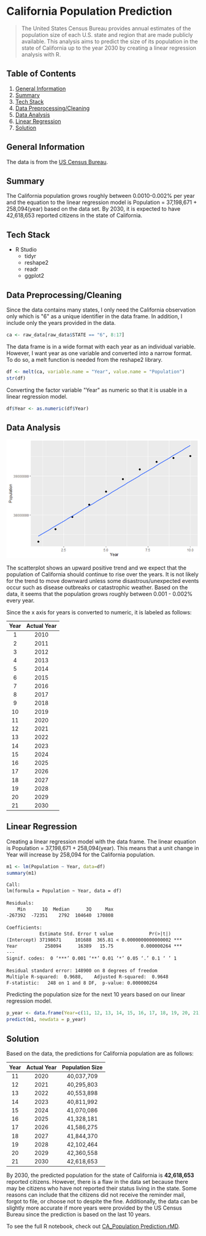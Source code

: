 # California Population Prediction
> The United States Census Bureau provides annual estimates of the population size of each U.S. state and region that are made publicly available. This analysis aims to predict the size of its population in the state of California up to the year 2030 by creating a linear regression analysis with R.

Table of Contents
---
1. [General Information](#general-information)
2. [Summary](#summary)
3. [Tech Stack](#tech-stack)
4. [Data Preprocessing/Cleaning](#data-preprocessingcleaning)
6. [Data Analysis](#data-analysis)
7. [Linear Regression](#linear-regression)
8. [Solution](#solution)

<a name="https://github.com/sangtvo/California-Population-Prediction#general-information"/>
<a name="https://github.com/sangtvo/California-Population-Prediction#summary"/>
<a name="https://github.com/sangtvo/California-Population-Prediction#tech-stack"/>
<a name="https://github.com/sangtvo/California-Population-Prediction#data-preprocessingcleaning"/>
<a name="https://github.com/sangtvo/California-Population-Prediction#data-analysis"/>
<a name="https://github.com/sangtvo/California-Population-Prediction#linear-regression"/>
<a name="https://github.com/sangtvo/California-Population-Prediction#solution"/>

General Information
---
The data is from the [US Census Bureau](https://www.census.gov/programs-surveys/popest.html).

Summary
---
The California population grows roughly between 0.0010-0.002% per year and the equation to the linear regression model is Population = 37,198,671 + 258,094(year) based on the data set. By 2030, it is expected to have 42,618,653 reported citizens in the state of California.

Tech Stack
---
* R Studio
    * tidyr
    * reshape2
    * readr
    * ggplot2

Data Preprocessing/Cleaning
---
Since the data contains many states, I only need the California observation only which is "6" as a unique identifier in the data frame. In addition, I include only the years provided in the data.
```r
ca <- raw_data[raw_data$STATE == "6", 8:17]
```

The data frame is in a wide format with each year as an individual variable. However, I want year as one variable and converted into a narrow format. To do so, a melt function is needed from the reshape2 library.

```r
df <- melt(ca, variable.name = "Year", value.name = "Population")
str(df)
```

Converting the factor variable "Year" as numeric so that it is usable in a linear regression model.
```r
df$Year <- as.numeric(df$Year)
```

Data Analysis
---
![Scatterplot](https://github.com/sangtvo/California-Population-Prediction/blob/main/images/LRmodel.PNG?raw=true)

The scatterplot shows an upward positive trend and we expect that the population of California should continue to rise over the years. It is not likely for the trend to move downward unless some disastrous/unexpected events occur such as disease outbreaks or catastrophic weather. Based on the data, it seems that the population grows roughly between 0.001 - 0.002% every year. 

Since the x axis for years is converted to numeric, it is labeled as follows:

Year | Actual Year
:-------------------------:|:-------------------------:
1 | 2010
2 | 2011
3 | 2012
4 | 2013
5 | 2014
6 | 2015
7 | 2016
8 | 2017
9 | 2018
10 | 2019
11 | 2020
12 | 2021
13 | 2022
14 | 2023
15 | 2024
16 | 2025
17 | 2026
18 | 2027
19 | 2028
20 | 2029
21 | 2030

Linear Regression
---
Creating a linear regression model with the data frame. The linear equation is Population = 37,198,671 + 258,094(year). This means that a unit change in Year will increase by 258,094 for the California population.
```r
m1 <- lm(Population ~ Year, data=df)
summary(m1)
```

```
Call:
lm(formula = Population ~ Year, data = df)

Residuals:
    Min      1Q  Median      3Q     Max 
-267392  -72351    2792  104640  170808 

Coefficients:
            Estimate Std. Error t value             Pr(>|t|)    
(Intercept) 37198671     101688  365.81 < 0.0000000000000002 ***
Year          258094      16389   15.75          0.000000264 ***
---
Signif. codes:  0 ‘***’ 0.001 ‘**’ 0.01 ‘*’ 0.05 ‘.’ 0.1 ‘ ’ 1

Residual standard error: 148900 on 8 degrees of freedom
Multiple R-squared:  0.9688,	Adjusted R-squared:  0.9648 
F-statistic:   248 on 1 and 8 DF,  p-value: 0.000000264
```

Predicting the population size for the next 10 years based on our linear regression model.
```r
p_year <- data.frame(Year=c(11, 12, 13, 14, 15, 16, 17, 18, 19, 20, 21))
predict(m1, newdata = p_year)
```

Solution
---
Based on the data, the predictions for California population are as follows:

Year | Actual Year | Population Size
:-------------------------:|:-------------------------:|:-------------------------:
11 | 2020 | 40,037,709
12 | 2021 | 40,295,803
13 | 2022 | 40,553,898
14 | 2023 | 40,811,992 
15 | 2024 | 41,070,086 
16 | 2025 | 41,328,181 
17 | 2026 | 41,586,275 
18 | 2027 | 41,844,370 
19 | 2028 | 42,102,464 
20 | 2029 | 42,360,558 
21 | 2030 | 42,618,653 

By 2030, the predicted population for the state of California is **42,618,653** reported citizens. However, there is a flaw in the data set because there may be citizens who have not reported their status living in the state. Some reasons can include that the citizens did not receive the reminder mail, forgot to file, or choose not to despite the fine. Additionally, the data can be slightly more accurate if more years were provided by the US Census Bureau since the prediction is based on the last 10 years. 

To see the full R notebook, check out [CA_Population Prediction.rMD](https://github.com/sangtvo/California-Population-Prediction/blob/main/Code/CA_Population%20Prediction.Rmd).
